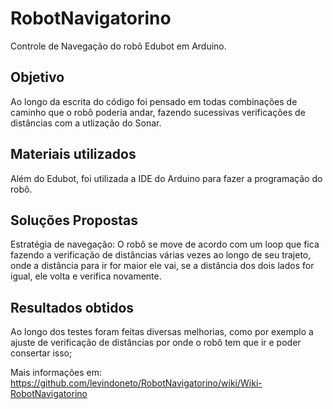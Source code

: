 # RobotNavigatorino
Controle de Navegação do robô Edubot em Arduino.

## Objetivo
Ao longo da escrita do código foi pensado em todas combinações de caminho que o robô poderia andar, fazendo sucessivas verificações de distâncias com a utlização do Sonar.

## Materiais utilizados
Além do Edubot, foi utilizada a IDE do Arduino para fazer a programação do robô.

## Soluções Propostas
Estratégia de navegação:
O robô se move de acordo com um loop que fica fazendo a verificação de distâncias várias vezes ao longo de seu trajeto, onde a distância para ir for maior ele vai, se a distância dos dois lados for igual, ele volta e verifica novamente.

## Resultados obtidos
Ao longo dos testes foram feitas diversas melhorias, como por exemplo a ajuste de verificação de distâncias por onde o robô tem que ir e poder consertar isso;

Mais informações em: https://github.com/levindoneto/RobotNavigatorino/wiki/Wiki-RobotNavigatorino
